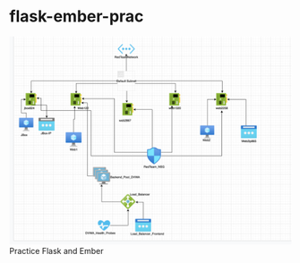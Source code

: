 # flask-ember-prac
![MyLogo](https://github.com/scassidy9/Sarah-Repo/blob/main/Images/Project_1_Diagram.png)
Practice Flask and Ember
